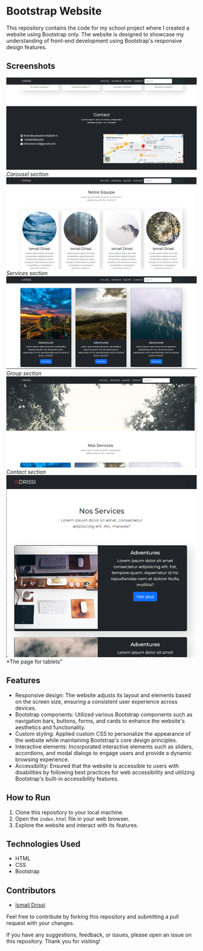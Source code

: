 # Bootstrap Website

This repository contains the code for my school project where I created a website using Bootstrap only. The website is designed to showcase my understanding of front-end development using Bootstrap's responsive design features.

## Screenshots

![Screenshot 1](screenshots/screenshot1.png)
*Carousel section*
![Screenshot 2](screenshots/screenshot2.png)
*Services section*
![Screenshot 3](screenshots/screenshot3.png)
*Group section*
![Screenshot 4](screenshots/screenshot4.png)
*Contact section*
![Screenshot 5](screenshots/screenshot5.png)
*The page for tablets"

## Features

- Responsive design: The website adjusts its layout and elements based on the screen size, ensuring a consistent user experience across devices.
- Bootstrap components: Utilized various Bootstrap components such as navigation bars, buttons, forms, and cards to enhance the website's aesthetics and functionality.
- Custom styling: Applied custom CSS to personalize the appearance of the website while maintaining Bootstrap's core design principles.
- Interactive elements: Incorporated interactive elements such as sliders, accordions, and modal dialogs to engage users and provide a dynamic browsing experience.
- Accessibility: Ensured that the website is accessible to users with disabilities by following best practices for web accessibility and utilizing Bootstrap's built-in accessibility features.

## How to Run

1. Clone this repository to your local machine.
2. Open the `index.html` file in your web browser.
3. Explore the website and interact with its features.

## Technologies Used

- HTML
- CSS
- Bootstrap

## Contributors

- [Ismail Drissi](https://github.com/ismaildrs)

Feel free to contribute by forking this repository and submitting a pull request with your changes.

If you have any suggestions, feedback, or issues, please open an issue on this repository. Thank you for visiting!

